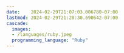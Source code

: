 ```yaml
---
date:    2024-02-29T21:07:03.006780-07:00
lastmod: 2024-02-29T21:20:30.690642-07:00
cascade:
  images:
  - /languages/ruby.jpeg
  programming_language: "Ruby"
---
```

